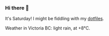 ### Hi there :wave:

It's Saturday! I might be fiddling with my [dotfiles](https://github.com/bewuethr/dotfiles).

Weather in Victoria BC: light rain, at +8°C.
